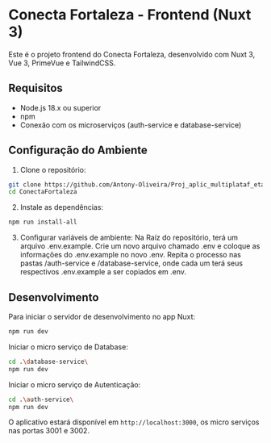 # Conecta Fortaleza - Frontend (Nuxt 3)

Este é o projeto frontend do Conecta Fortaleza, desenvolvido com Nuxt 3, Vue 3, PrimeVue e TailwindCSS.

## Requisitos

- Node.js 18.x ou superior
- npm
- Conexão com os microserviços (auth-service e database-service)

## Configuração do Ambiente

1. Clone o repositório:
```bash
git clone https://github.com/Antony-Oliveira/Proj_aplic_multiplataf_etapa_2.git ConectaFortaleza
cd ConectaFortaleza
```

2. Instale as dependências:
```bash
npm run install-all

```

3. Configurar variáveis de ambiente:
Na Raíz do repositório, terá um arquivo .env.example. Crie um novo arquivo chamado .env e coloque as informações do .env.example no novo .env.
Repita o processo nas pastas /auth-service e /database-service, onde cada um terá seus respectivos .env.example a ser copiados em .env.

## Desenvolvimento

Para iniciar o servidor de desenvolvimento no app Nuxt:

```bash
npm run dev
```

Iniciar o micro serviço de Database:
```bash
cd .\database-service\
npm run dev
```
Iniciar o micro serviço de Autenticação:
```bash
cd .\auth-service\
npm run dev
```
O aplicativo estará disponível em `http://localhost:3000`, os micro serviços nas portas 3001 e 3002.

